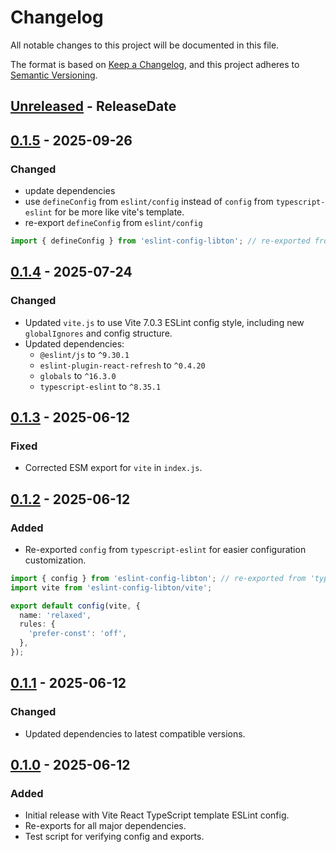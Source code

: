 # Changelog

All notable changes to this project will be documented in this file.

The format is based on [Keep a Changelog](https://keepachangelog.com/en/1.1.0/),
and this project adheres to [Semantic Versioning](https://semver.org/spec/v2.0.0.html).

<!-- next-header -->

## [Unreleased] - ReleaseDate

## [0.1.5] - 2025-09-26

### Changed

- update dependencies
- use `defineConfig` from `eslint/config` instead of `config` from `typescript-eslint` for be more like vite's template.
- re-export `defineConfig` from `eslint/config`

```ts
import { defineConfig } from 'eslint-config-libton'; // re-exported from 'eslint/config'
```

## [0.1.4] - 2025-07-24

### Changed

- Updated `vite.js` to use Vite 7.0.3 ESLint config style, including new `globalIgnores` and config structure.
- Updated dependencies:
  - `@eslint/js` to `^9.30.1`
  - `eslint-plugin-react-refresh` to `^0.4.20`
  - `globals` to `^16.3.0`
  - `typescript-eslint` to `^8.35.1`

## [0.1.3] - 2025-06-12

### Fixed

- Corrected ESM export for `vite` in `index.js`.

## [0.1.2] - 2025-06-12

### Added

- Re-exported `config` from `typescript-eslint` for easier configuration customization.

```ts
import { config } from 'eslint-config-libton'; // re-exported from 'typescript-eslint'
import vite from 'eslint-config-libton/vite';

export default config(vite, {
  name: 'relaxed',
  rules: {
    'prefer-const': 'off',
  },
});
```

## [0.1.1] - 2025-06-12

### Changed

- Updated dependencies to latest compatible versions.

## [0.1.0] - 2025-06-12

### Added

- Initial release with Vite React TypeScript template ESLint config.
- Re-exports for all major dependencies.
- Test script for verifying config and exports.

<!-- next-url -->

[Unreleased]: https://github.com/libton-project/eslint-config-libton/compare/v0.1.5...HEAD
[0.1.5]: https://github.com/libton-project/eslint-config-libton/compare/v0.1.4...v0.1.5
[0.1.4]: https://github.com/libton-project/eslint-config-libton/compare/v0.1.3...v0.1.4
[0.1.3]: https://github.com/libton-project/eslint-config-libton/compare/v0.1.2...v0.1.3
[0.1.2]: https://github.com/libton-project/eslint-config-libton/compare/v0.1.1...v0.1.2
[0.1.1]: https://github.com/libton-project/eslint-config-libton/compare/v0.1.0...v0.1.1
[0.1.0]: https://github.com/libton-project/eslint-config-libton/releases/tag/v0.1.0
